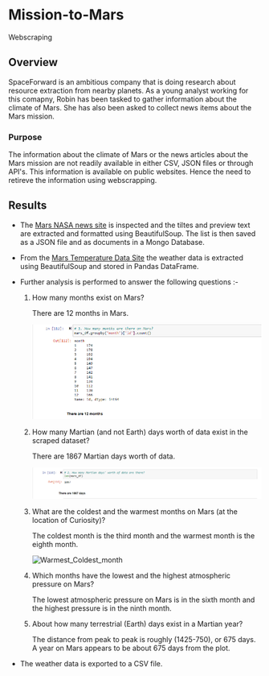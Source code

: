 # Mission-to-Mars
Webscraping

## Overview 
SpaceForward is an ambitious company that is doing research about resource extraction from nearby planets. As a young analyst working for this comapny, Robin has been tasked to gather information about the climate of Mars. She has also been asked to collect news items about the Mars mission.

### Purpose
The information about the climate of Mars or the news articles about the Mars mission are not readily available in either CSV, JSON files or through API's. This information is available on public websites. Hence the need to retireve the information using webscrapping.

## Results

- The [Mars NASA news site](https://redplanetscience.com) is inspected and the tiltes and preview text are extracted and formatted using BeautifulSoup. The list is then saved as a JSON file and as documents in a Mongo Database.

- From the [Mars Temperature Data Site](https://data-class-mars-challenge.s3.amazonaws.com/Mars/index.html) the weather data is extracted using BeautifulSoup and stored in Pandas DataFrame.

- Further analysis is performed to answer the following questions :-

    1. How many months exist on Mars?

        There are 12 months in Mars.
        
        ![Months](Images/Months.png)

    2. How many Martian (and not Earth) days worth of data exist in the scraped dataset?

        There are 1867 Martian days worth of data.
        
        ![Days](Images/Days.png)

    3. What are the coldest and the warmest months on Mars (at the location of Curiosity)? 

        The coldest month is the third month and the warmest month is the eighth month.
        
        ![Warmest_Coldest_month](Images/Warmest_coldest_month)

    4. Which months have the lowest and the highest atmospheric pressure on Mars?

        The lowest atmospheric pressure on Mars is in the sixth month and the highest pressure is in the ninth month.

    5. About how many terrestrial (Earth) days exist in a Martian year? 

        The distance from peak to peak is roughly (1425-750), or 675 days. A year on Mars appears to be about 675 days from the plot.
        
- The weather data is exported to a CSV file.



